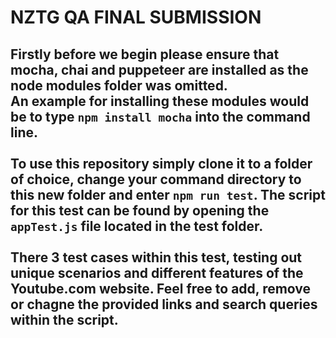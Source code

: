 # NZTG QA FINAL SUBMISSION
Firstly before we begin please ensure that mocha, chai and puppeteer are installed as the node modules folder was omitted.<br/>
An example for installing these modules would be to type `npm install mocha` into the command line. <br/>
<br/>
To use this repository simply clone it to a folder of choice, change your command directory to this new folder and enter `npm run test`. The script for this test can be found by opening the `appTest.js` file located in the test folder.<br/>
<br/>
There 3 test cases within this test, testing out unique scenarios and different features of the Youtube.com website. Feel free to add, remove or chagne the provided links and search queries within the script.<br/>
<br/>
---

